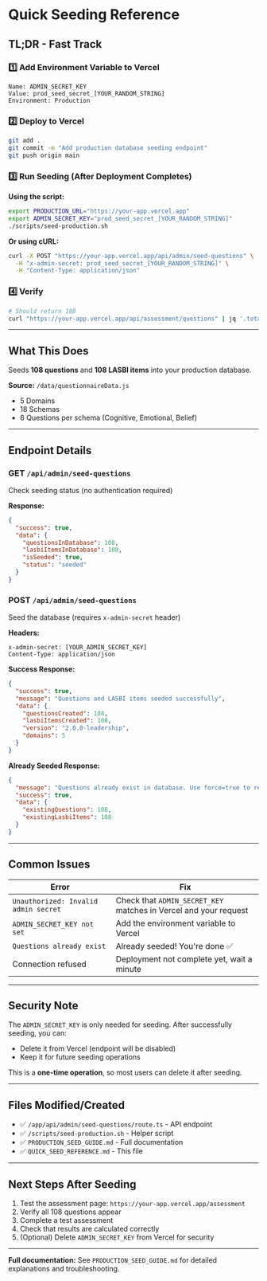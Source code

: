 # Quick Seeding Reference

## TL;DR - Fast Track

### 1️⃣ Add Environment Variable to Vercel
```
Name: ADMIN_SECRET_KEY
Value: prod_seed_secret_[YOUR_RANDOM_STRING]
Environment: Production
```

### 2️⃣ Deploy to Vercel
```bash
git add .
git commit -m "Add production database seeding endpoint"
git push origin main
```

### 3️⃣ Run Seeding (After Deployment Completes)

**Using the script:**
```bash
export PRODUCTION_URL="https://your-app.vercel.app"
export ADMIN_SECRET_KEY="prod_seed_secret_[YOUR_RANDOM_STRING]"
./scripts/seed-production.sh
```

**Or using cURL:**
```bash
curl -X POST "https://your-app.vercel.app/api/admin/seed-questions" \
  -H "x-admin-secret: prod_seed_secret_[YOUR_RANDOM_STRING]" \
  -H "Content-Type: application/json"
```

### 4️⃣ Verify
```bash
# Should return 108
curl "https://your-app.vercel.app/api/assessment/questions" | jq '.total'
```

---

## What This Does

Seeds **108 questions** and **108 LASBI items** into your production database.

**Source:** `/data/questionnaireData.js`
- 5 Domains
- 18 Schemas  
- 6 Questions per schema (Cognitive, Emotional, Belief)

---

## Endpoint Details

### GET `/api/admin/seed-questions`
Check seeding status (no authentication required)

**Response:**
```json
{
  "success": true,
  "data": {
    "questionsInDatabase": 108,
    "lasbiItemsInDatabase": 108,
    "isSeeded": true,
    "status": "seeded"
  }
}
```

### POST `/api/admin/seed-questions`
Seed the database (requires `x-admin-secret` header)

**Headers:**
```
x-admin-secret: [YOUR_ADMIN_SECRET_KEY]
Content-Type: application/json
```

**Success Response:**
```json
{
  "success": true,
  "message": "Questions and LASBI items seeded successfully",
  "data": {
    "questionsCreated": 108,
    "lasbiItemsCreated": 108,
    "version": "2.0.0-leadership",
    "domains": 5
  }
}
```

**Already Seeded Response:**
```json
{
  "message": "Questions already exist in database. Use force=true to re-seed.",
  "success": true,
  "data": {
    "existingQuestions": 108,
    "existingLasbiItems": 108
  }
}
```

---

## Common Issues

| Error | Fix |
|-------|-----|
| `Unauthorized: Invalid admin secret` | Check that `ADMIN_SECRET_KEY` matches in Vercel and your request |
| `ADMIN_SECRET_KEY not set` | Add the environment variable to Vercel |
| `Questions already exist` | Already seeded! You're done ✅ |
| Connection refused | Deployment not complete yet, wait a minute |

---

## Security Note

The `ADMIN_SECRET_KEY` is only needed for seeding. After successfully seeding, you can:
- Delete it from Vercel (endpoint will be disabled)
- Keep it for future seeding operations

This is a **one-time operation**, so most users can delete it after seeding.

---

## Files Modified/Created

- ✅ `/app/api/admin/seed-questions/route.ts` - API endpoint
- ✅ `/scripts/seed-production.sh` - Helper script
- ✅ `PRODUCTION_SEED_GUIDE.md` - Full documentation
- ✅ `QUICK_SEED_REFERENCE.md` - This file

---

## Next Steps After Seeding

1. Test the assessment page: `https://your-app.vercel.app/assessment`
2. Verify all 108 questions appear
3. Complete a test assessment
4. Check that results are calculated correctly
5. (Optional) Delete `ADMIN_SECRET_KEY` from Vercel for security

---

**Full documentation:** See `PRODUCTION_SEED_GUIDE.md` for detailed explanations and troubleshooting.
